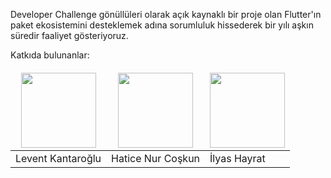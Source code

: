 Developer Challenge gönüllüleri olarak açık kaynaklı bir proje olan Flutter'ın paket ekosistemini desteklemek adına sorumluluk hissederek bir yılı aşkın süredir faaliyet gösteriyoruz.


Katkıda bulunanlar:

<style>
td, th {
   border: none;
}
</style>

<img src="https://user-images.githubusercontent.com/63751824/164580696-b04a59be-51f3-43a3-a1b9-d880c8dc8749.png" width="120" height="120"> | <img src="https://user-images.githubusercontent.com/63751824/164969435-ffbb9753-ca9a-400c-9c6f-d71686f328ce.png" width="120" height="120"> | <img src="https://user-images.githubusercontent.com/63751824/164580141-29577ddc-9ac9-49be-b502-8cb85cbad4fa.png" width="120" height="120">
--- | --- | ---
Levent Kantaroğlu | Hatice Nur Coşkun | İlyas Hayrat 
